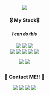 
<div align="center">
 <img src="https://capsule-render.vercel.app/api?type=waving&color=auto&height=400&section=header&text=Welcome, I'm Geonu%20👋&fontSize=70&fontColor=59644f&animation=fadeIn"/>
 <!-- <h2> Welcome 👋 <br> Добро пожаловать 👋 </h2> -->
 
  <h3> 🎖 My Stack🎖</h3>
 <h5> I can do this</h5>
 <div>
 <a href="#" target="_blank"><img src="https://img.shields.io/badge/HTML5-E34F26?style=flat-square&logo=HTML5&logoColor=white"/></a>
 <a href="#" target="_blank"><img src="https://img.shields.io/badge/CSS3-1572B6?style=flat-square&logo=CSS3&logoColor=white"/></a>
 <a href="#" target="_blank"><img src="https://img.shields.io/badge/JavaScript(ES6)-F7DF1E?style=flat-square&logo=JavaScript&logoColor=white"/></a>
  <br>
 <a href="#" target="_blank"><img src="https://img.shields.io/badge/JQuery-0769AD?style=flat-square&logo=JQuery&logoColor=white"/></a>
 <a href="#" target="_blank"><img src="https://img.shields.io/badge/React-61DAFB?style=flat-square&logo=React&logoColor=white"/></a>
 <a href="#" target="_blank"><img src="https://img.shields.io/badge/Python-3776AB?style=flat-square&logo=Python&logoColor=white"/></a>
 <a href="#" target="_blank"><img src="https://img.shields.io/badge/Jupyter-F37626?style=flat-square&logo=Jupyter&logoColor=white"/></a>
 <a href="#" target="_blank"><img src="https://img.shields.io/badge/C-A8B9CC?style=flat-square&logo=C&logoColor=white"/></a>
  
 <a href="#" target="_blank"><img src="https://img.shields.io/badge/Figma-326295?style=flat-square&logo=Figma&logoColor=white"/></a>
 <a href="#" target="_blank"><img src="https://img.shields.io/badge/Adobe Photoshop-31A8FF?style=flat-square&logo=Adobe Photosho&logoColor=white"/></a>
  
 </div>
 
 <h2></h2>
 
 <h3> 🤘 Contact ME!! 👀 </h3>
  <a href="#" target="_blank"><img src="https://img.shields.io/badge/instagram-E4405F?style=flat-square&logo=Instagram&logoColor=white"/></a>
  <a href="#" target="_blank"><img src="https://img.shields.io/badge/Twitter-1DA1F2?style=flat-square&logo=Twitter&logoColor=white"/></a>
  <a href="#" target="_blank"><img src="https://img.shields.io/badge/Gmail-EA4335?style=flat-square&logo=Gmail&logoColor=white"/></a>
  <a href="#" target="_blank"><img src="https://img.shields.io/badge/Stack Overflow-F58025?style=flat-square&logo=Stack Overflow&logoColor=white"/></a>
 
 
 

 <!--
 **escdoesntwork/escdoesntwork** is a ✨ _special_ ✨ repository because its `README.md` (this file) appears on your GitHub profile.

 Here are some ideas to get you started:

 - 🔭 I’m currently working on ...
 - 🌱 I’m currently learning ...
 - 👯 I’m looking to collaborate on ...
 - 🤔 I’m looking for help with ...
 - 💬 Ask me about ...
 - 📫 How to reach me: ...
 - 😄 Pronouns: ...
 - ⚡ Fun fact: ...
 -->
</div>

